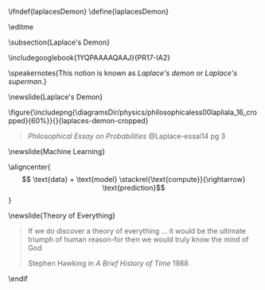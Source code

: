 \ifndef{laplacesDemon}
\define{laplacesDemon}

\editme

\subsection{Laplace's Demon}

\includegooglebook{1YQPAAAAQAAJ}{PR17-IA2}


\speakernotes{This notion is known as *Laplace's demon* or *Laplace's superman*.}

\newslide{Laplace's Demon}

\figure{\includepng{\diagramsDir/physics/philosophicaless00lapliala_16_cropped}{60%}}{}{laplaces-demon-cropped}

> *Philosophical Essay on Probabilities* @Laplace-essai14 pg 3


\newslide{Machine Learning}

\aligncenter{
$$
\text{data} + \text{model} \stackrel{\text{compute}}{\rightarrow} \text{prediction}$$}

\newslide{Theory of Everything}

> If we do discover a theory of everything ... it would be the ultimate triumph of human reason-for then we would truly know the mind of God
>
> Stephen Hawking in *A Brief History of Time* 1988

\endif